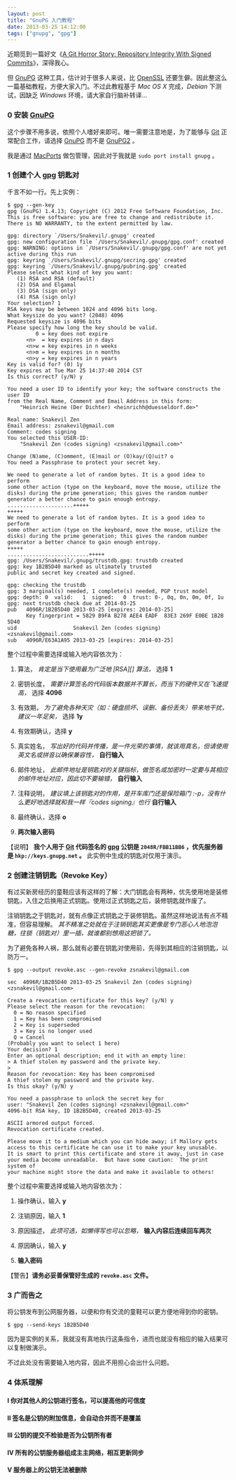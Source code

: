 ```yaml
---
layout: post
title: "GnuPG 入门教程"
date: 2013-03-25 14:12:00
tags: ["gnupg", "gpg"]
---
```


近期觅到一篇好文《[A Git Horror Story: Repository Integrity With Signed Commits](http://mikegerwitz.com/docs/git-horror-story.html)》，深得我心。

但 [GnuPG][] 这种工具，估计对于很多人来说，比 [OpenSSL][] 还要生僻。因此整这么一篇基础教程，方便大家入门。不过此教程基于 *Mac OS X* 完成，*Debian* 下测试，因缺乏 *Windows* 环境，请大家自行脑补转译…

[GnuPG]: http://gnupg.org
[OpenSSL]: http://www.openssl.org

<!--{{ site.title }}-->

### 0 安装 [GnuPG][]

这个步骤不用多说，依照个人嗜好来即可。唯一需要注意地是，为了能够与 [Git][] 正常配合工作，请选择 [GnuPG][] 而不是 [GnuPG2][GnuPG] 。

我是通过 [MacPorts][] 做包管理，因此对于我就是 `sudo port install gnupg` 。

### 1 创建个人 [gpg][GnuPG] 钥匙对

千言不如一行。先上实例：

    $ gpg --gen-key
    gpg (GnuPG) 1.4.13; Copyright (C) 2012 Free Software Foundation, Inc.
    This is free software: you are free to change and redistribute it.
    There is NO WARRANTY, to the extent permitted by law.

    gpg: directory `/Users/Snakevil/.gnupg' created
    gpg: new configuration file `/Users/Snakevil/.gnupg/gpg.conf' created
    gpg: WARNING: options in `/Users/Snakevil/.gnupg/gpg.conf' are not yet active during this run
    gpg: keyring `/Users/Snakevil/.gnupg/secring.gpg' created
    gpg: keyring `/Users/Snakevil/.gnupg/pubring.gpg' created
    Please select what kind of key you want:
       (1) RSA and RSA (default)
       (2) DSA and Elgamal
       (3) DSA (sign only)
       (4) RSA (sign only)
    Your selection? 1
    RSA keys may be between 1024 and 4096 bits long.
    What keysize do you want? (2048) 4096
    Requested keysize is 4096 bits
    Please specify how long the key should be valid.
             0 = key does not expire
          <n>  = key expires in n days
          <n>w = key expires in n weeks
          <n>m = key expires in n months
          <n>y = key expires in n years
    Key is valid for? (0) 1y
    Key expires at Tue Mar 25 14:37:40 2014 CST
    Is this correct? (y/N) y

    You need a user ID to identify your key; the software constructs the user ID
    from the Real Name, Comment and Email Address in this form:
        "Heinrich Heine (Der Dichter) <heinrichh@duesseldorf.de>"

    Real name: Snakevil Zen
    Email address: zsnakevil@gmail.com
    Comment: codes signing
    You selected this USER-ID:
        "Snakevil Zen (codes signing) <zsnakevil@gmail.com>"

    Change (N)ame, (C)omment, (E)mail or (O)kay/(Q)uit? o
    You need a Passphrase to protect your secret key.

    We need to generate a lot of random bytes. It is a good idea to perform
    some other action (type on the keyboard, move the mouse, utilize the
    disks) during the prime generation; this gives the random number
    generator a better chance to gain enough entropy.
    .....................+++++
    +++++
    We need to generate a lot of random bytes. It is a good idea to perform
    some other action (type on the keyboard, move the mouse, utilize the
    disks) during the prime generation; this gives the random number
    generator a better chance to gain enough entropy.
    +++++
    ..........................+++++
    gpg: /Users/Snakevil/.gnupg/trustdb.gpg: trustdb created
    gpg: key 1B2B5D40 marked as ultimately trusted
    public and secret key created and signed.

    gpg: checking the trustdb
    gpg: 3 marginal(s) needed, 1 complete(s) needed, PGP trust model
    gpg: depth: 0  valid:   1  signed:   0  trust: 0-, 0q, 0n, 0m, 0f, 1u
    gpg: next trustdb check due at 2014-03-25
    pub   4096R/1B2B5D40 2013-03-25 [expires: 2014-03-25]
          Key fingerprint = 5829 B9FA B278 AEE4 EADF  83E3 269F E0BE 1B2B 5D40
    uid                  Snakevil Zen (codes signing) <zsnakevil@gmail.com>
    sub   4096R/E63A1A95 2013-03-25 [expires: 2014-03-25]

整个过程中需要选择或输入地内容依次为：

1. 算法， _肯定是当下使用最为广泛地 [RSA][] 算法，_ 选择 **1**

2. 密钥长度， _需要计算签名的代码版本数据并不算长，而当下的硬件又在飞速提高，_ 选择 **4096**

3. 有效期， _为了避免各种天灾（如：硬盘损坏、误删、备份丢失）带来地干扰，建议一年足矣，_ 选择 **1y**

4. 有效期确认，选择 **y**

5. 真实姓名， _写出好的代码并传播，是一件光荣的事情，就该用真名，但请使用英文名或拼音以确保兼容性，_ **自行输入**

6. 邮件地址， _此邮件地址是钥匙对的关键指标，做签名或加密时一定要与其相应的邮件地址对应，因此切不要输错，_ **自行输入**

7. 注释说明， _建议填上该钥匙对的作用，是开车库门还是保险箱门 :-p，没有什么更好地选择就和我一样『codes signing』也行_ **自行输入**

8. 最终确认，选择 **o**

9. **两次输入密码**

【说明】 **我个人用于 [Git][] 代码签名的 [gpg][GnuPG] 公钥是 `2048R/FBB11BB6` ，优先服务器是 `hkp://keys.gnupg.net` 。** 此实例中生成的钥匙对仅用于演示。

### 2 创建注销钥匙（Revoke Key）

有过买新房经历的童鞋应该有这样的了解：大门钥匙会有两种，优先使用地是装修钥匙，入住之后换用正式钥匙。使用过正式钥匙之后，装修钥匙就作废了。

注销钥匙之于钥匙对，就有点像正式钥匙之于装修钥匙。虽然这样地说法有点不精准，但容易理解。 _其不精准之处就在于注销钥匙其实更像是专门恶心人地泡泡糖，往锁（钥匙对）里一插，就谁都别想用这把锁了。_

为了避免各种人祸，那么就有必要在钥匙对使用前，先得到其相应的注销钥匙，以防万一。

    $ gpg --output revoke.asc --gen-revoke zsnakevil@gmail.com

    sec  4096R/1B2B5D40 2013-03-25 Snakevil Zen (codes signing) <zsnakevil@gmail.com>

    Create a revocation certificate for this key? (y/N) y
    Please select the reason for the revocation:
      0 = No reason specified
      1 = Key has been compromised
      2 = Key is superseded
      3 = Key is no longer used
      Q = Cancel
    (Probably you want to select 1 here)
    Your decision? 1
    Enter an optional description; end it with an empty line:
    > A thief stolen my password and the private key.
    >
    Reason for revocation: Key has been compromised
    A thief stolen my password and the private key.
    Is this okay? (y/N) y

    You need a passphrase to unlock the secret key for
    user: "Snakevil Zen (codes signing) <zsnakevil@gmail.com>"
    4096-bit RSA key, ID 1B2B5D40, created 2013-03-25

    ASCII armored output forced.
    Revocation certificate created.

    Please move it to a medium which you can hide away; if Mallory gets
    access to this certificate he can use it to make your key unusable.
    It is smart to print this certificate and store it away, just in case
    your media become unreadable.  But have some caution:  The print system of
    your machine might store the data and make it available to others!

整个过程中需要选择或输入地内容依次为：

1. 操作确认，输入 **y**

2. 注销原因，输入 **1**

3. 原因描述， _此项可选，如懒得写也可以忽略，_ **输入内容后连续回车两次**

4. 原因确认，输入 **y**

5. **输入密码**

【警告】**请务必妥善保管好生成的 `revoke.asc` 文件。**

### 3 广而告之

将公钥发布到公网服务器，以便和你有交流的童鞋可以更方便地得到你的密钥。

    $ gpg --send-keys 1B2B5D40

因为是实例的关系，我就没有真地执行这条指令，进而也就没有相应的输入结果可以复制做演示。

不过此处没有需要输入地内容，因此不用担心会出什么问题。

### 4 体系理解

#### I 你对其他人的公钥进行签名，可以提高他的可信度

#### II 签名是公钥的附加信息，会自动合并而不是覆盖

#### III 公钥的提交不检验是否为公钥所有者

#### IV 所有的公钥服务器组成主主网络，相互更新同步

#### V 服务器上的公钥无法被删除

[Git]: https://git.wiki.kernel.org/index.php/Git_FAQ
[MacPorts]: http://www.macports.org
